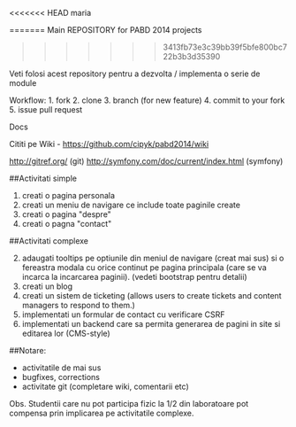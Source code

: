 
<<<<<<< HEAD
maria

=======
Main REPOSITORY for PABD 2014 projects
>>>>>>> 3413fb73e3c39bb39f5bfe800bc722b3b3d35390


Veti folosi acest repository pentru a dezvolta / implementa o serie de module


Workflow: 1. fork 2. clone 3. branch (for new feature) 4. commit to your fork 5. issue pull request

Docs

Cititi pe Wiki - https://github.com/cipyk/pabd2014/wiki

http://gitref.org/ (git) http://symfony.com/doc/current/index.html (symfony)

##Activitati simple

1. creati o pagina personala
1. creati un meniu de navigare ce include toate paginile create
1. creati o pagina "despre"
1. creati o pagna "contact"

##Activitati complexe

2. adaugati tooltips pe optiunile din meniul de navigare (creat mai sus) si o fereastra modala cu orice continut pe pagina principala (care se va incarca la incarcarea paginii). (vedeti bootstrap pentru detalii)
2. creati un blog
2. creati un sistem de ticketing (allows users to create tickets and content managers to respond to them.)
2. implementati un formular de contact cu verificare CSRF
2. implementati un backend care sa permita generarea de pagini in site si editarea lor (CMS-style)


##Notare:
- activitatile de mai sus
- bugfixes, corrections
- activitate git (completare wiki, comentarii etc)

Obs. Studentii care nu pot participa fizic la 1/2 din laboratoare pot compensa prin implicarea pe activitatile complexe.
